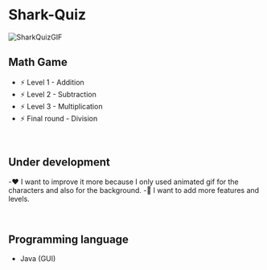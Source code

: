 # Shark-Quiz
![SharkQuizGIF](https://user-images.githubusercontent.com/73097560/97109908-f9a22200-1710-11eb-9a69-607a6fb4d30f.gif)

## Math Game
- ⚡ Level 1 - Addition
- ⚡ Level 2 - Subtraction
- ⚡ Level 3 - Multiplication
- ⚡ Final round - Division

<br />

## Under development
-❤️ I want to improve it more because I only used animated gif for the characters and also for the background.
-💪 I want to add more features and levels.

<br />

## Programming language
- Java (GUI)
